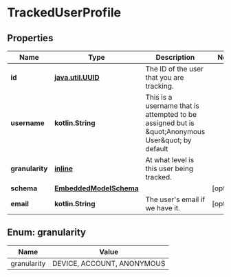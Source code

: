 
# TrackedUserProfile

## Properties
Name | Type | Description | Notes
------------ | ------------- | ------------- | -------------
**id** | [**java.util.UUID**](java.util.UUID.md) | The ID of the user that you are tracking. | 
**username** | **kotlin.String** | This is a username that is attempted to be assigned but is \&quot;Anonymous User\&quot; by default | 
**granularity** | [**inline**](#GranularityEnum) | At what level is this user being tracked. | 
**schema** | [**EmbeddedModelSchema**](EmbeddedModelSchema.md) |  |  [optional]
**email** | **kotlin.String** | The user&#39;s email if we have it. |  [optional]


<a name="GranularityEnum"></a>
## Enum: granularity
Name | Value
---- | -----
granularity | DEVICE, ACCOUNT, ANONYMOUS



